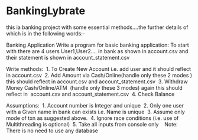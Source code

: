 # BankingLybrate
this ia banking project with some essential methods....the further details of which is in the following words:-

Banking Application
Write a program for basic banking application:
To start with there are 4 users User1,User2.... in bank as shown in account.csv and
their statement is shown in account_statement.csv

Write methods:
 1. To Create New Account i.e. add user and it should reflect in account.csv
 2. Add Amount via Cash/Online(handle only these 2 modes ) this should reflect
     in account.csv and account_statement.csv
 3. Withdraw Money Cash/Online/ATM  (handle only these 3 modes) again this should
      reflect in  account.csv and account_statement.csv
 4. Check Balance

Assumptions:
 1. Account number is Integer and unique
 2. Only one user with a Given name in bank can exists i.e. Name is unique
 3. Assume only mode of txn as suggested above.
 4. Ignore race conditions (i.e. use of Multithreading is optional)
 5. Take all inputs from console only
 
 Note: There is no need to use any database
